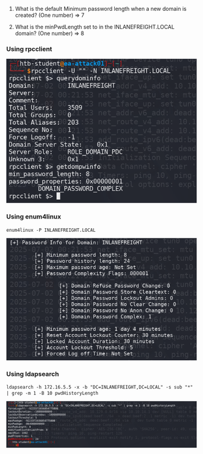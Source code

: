 1. What is the default Minimum password length when a new domain is created? (One number)
=> 7

2. What is the minPwdLength set to in the INLANEFREIGHT.LOCAL domain? (One number)
=> 8
### Using rpcclient

![](../../../../Image/Pasted%20image%2020250702112830.png)

### Using enum4linux

```
enum4linux -P INLANEFREIGHT.LOCAL
```

![](../../../../Image/Pasted%20image%2020250702113014.png)

### Using ldapsearch

```
ldapsearch -h 172.16.5.5 -x -b "DC=INLANEFREIGHT,DC=LOCAL" -s sub "*" | grep -m 1 -B 10 pwdHistoryLength
```

![](../../../../Image/Pasted%20image%2020250702114039.png)